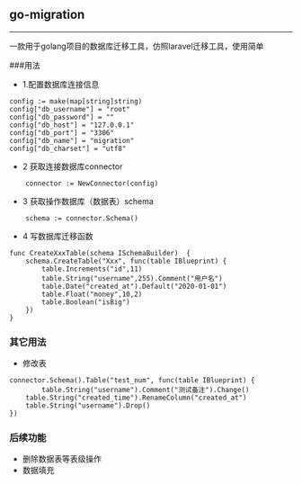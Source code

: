 ## go-migration

---
一款用于golang项目的数据库迁移工具，仿照laravel迁移工具，使用简单

###用法
* 1.配置数据库连接信息
```
config := make(map[string]string)
config["db_username"] = "root"
config["db_password"] = ""
config["db_host"] = "127.0.0.1"
config["db_port"] = "3306"
config["db_name"] = "migration"
config["db_charset"] = "utf8"
```
* 2 获取连接数据库connector
```
    connector := NewConnector(config)
```
* 3 获取操作数据库（数据表）schema
```
    schema := connector.Schema()
```
* 4 写数据库迁移函数
```
func CreateXxxTable(schema ISchemaBuilder)  {
	schema.CreateTable("Xxx", func(table IBlueprint) {
		table.Increments("id",11)
		table.String("username",255).Comment("用户名")
		table.Date("created_at").Default("2020-01-01")
		table.Float("money",10,2)
		table.Boolean("isBig")
	})
}
```

### 其它用法
* 修改表

```
connector.Schema().Table("test_num", func(table IBlueprint) {
        table.String("username").Comment("测试备注").Change()
	table.String("created_time").RenameColumn("created_at")
	table.String("username").Drop()
})
```

### 后续功能
* 删除数据表等表级操作
* 数据填充
